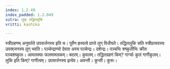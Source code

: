```yaml
---
index: 1.2.49
index_padded: 1.2.049
sutra: लुक् तद्धितलुकि
vritti: kashika

---
```

स्त्रीग्रहणम् अनुवर्तते उपसर्जनस्य इति च। पूर्वेण ह्रस्वत्वे प्राप्ते लुग् विधीयते। तद्धितलुकि सति स्त्रीप्रत्ययस्य उपस्र्जनस्य लुग् भवति। पञ्चेन्द्राण्यो देवता अस्य पञ्चेन्द्रः। दशेन्द्रः। पञ्चभिः शष्कुलीभिः क्रीतः पञ्चशष्कुलः। आमलक्याः फलमामलकम्। बदरम्। कुवलम्। तद्धितग्रहणं किम्? गार्ग्याः कुलं गार्गीकुलम्। लुकि इति किम्? गार्गीत्वम्। उपसर्जनस्य इत्येव। अवन्ती। कुन्ती। कुरूः।